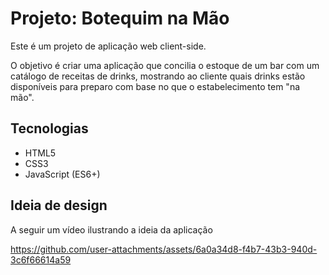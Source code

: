 # Projeto: Botequim na Mão

Este é um projeto de aplicação web client-side.

O objetivo é criar uma aplicação que concilia o estoque de um bar com um catálogo de receitas de drinks, mostrando ao cliente quais drinks estão disponíveis para preparo com base no que o estabelecimento tem "na mão".

## Tecnologias
* HTML5
* CSS3
* JavaScript (ES6+)

## Ideia de design

A seguir um vídeo ilustrando a ideia da aplicação

https://github.com/user-attachments/assets/6a0a34d8-f4b7-43b3-940d-3c6f66614a59

